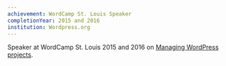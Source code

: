```yaml
---
achievement: WordCamp St. Louis Speaker
completionYear: 2015 and 2016
institution: Wordpress.org
---
```


Speaker at WordCamp St. Louis 2015 and 2016 on [Managing WordPress projects](https://twitter.com/JRastaban/status/576786558633660416?ref_src=twsrc%5Etfw%7Ctwcamp%5Etweetembed%7Ctwterm%5E576786558633660416%7Ctwgr%5Ed1e8a59bf8c8fceda8ec30610cfc445601e860e6%7Ctwcon%5Es1_&ref_url=https%3A%2F%2Fcdn.knightlab.com%2Flibs%2Ftimeline3%2Flatest%2Fembed%2Findex.html%3Fsource%3D1nEgDX6THQdP8wi0WsXtUyoIWMMNHgn9dMzyeWFIn1J8font%3DDefaultlang%3Deninitial_zoom%3D2height%3D650).
